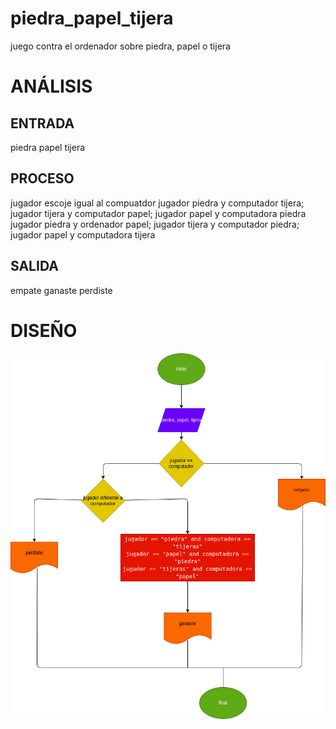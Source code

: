 # piedra_papel_tijera
juego contra el ordenador sobre piedra, papel o tijera

# ANÁLISIS
## ENTRADA

piedra
papel
tijera
## PROCESO

jugador escoje igual al compuatdor
jugador piedra y computador tijera; jugador tijera y computador papel; jugador papel y computadora piedra
jugador piedra y ordenador papel; jugador tijera y computador piedra; jugador papel y computadora tijera
## SALIDA

empate
ganaste
perdiste
# DISEÑO
![Diagrama de flujo](diagrama.png "diagrama de flujo")
